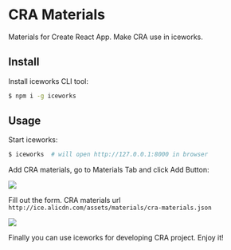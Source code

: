 # CRA Materials

Materials for Create React App. Make CRA use in iceworks.

## Install

Install iceworks CLI tool:

```bash
$ npm i -g iceworks
```

## Usage

Start iceworks:

```bash
$ iceworks  # will open http://127.0.0.1:8000 in browser
```

Add CRA materials, go to Materials Tab and click Add Button:

![](https://img.alicdn.com/tfs/TB1o5j2bYr1gK0jSZR0XXbP8XXa-2872-1634.jpg)

Fill out the form. CRA materials url `http://ice.alicdn.com/assets/materials/cra-materials.json`

![](https://img.alicdn.com/tfs/TB1btzWbWL7gK0jSZFBXXXZZpXa-1460-654.jpg)

Finally you can use iceworks for developing CRA project. Enjoy it!
